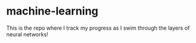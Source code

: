 # machine-learning
This is the repo where I track my progress as I swim through the layers of neural networks!

